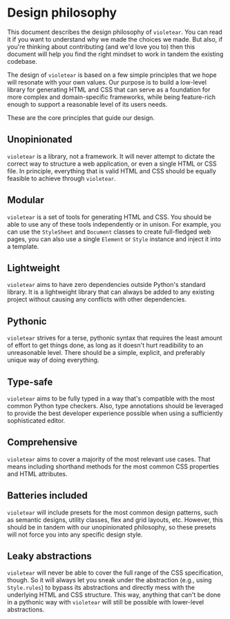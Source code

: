 # Design philosophy

This document describes the design philosophy of `violetear`. You can read it if you want to understand why we made the choices we made. But also, if you're thinking about contributing (and we'd love you to) then this document will help you find the right mindset to work in tandem the existing codebase.

The design of `violetear` is based on a few simple principles that we hope will resonate with your own values.
Our purpose is to build a low-level library for generating HTML and CSS that can serve as a foundation for more complex and domain-specific frameworks, while being feature-rich enough to support a reasonable level of its users needs.

These are the core principles that guide our design.

## Unopinionated

`violetear` is a library, not a framework. It will never attempt to dictate the correct way to structure a web application, or even a single HTML or CSS file. In principle, everything that is valid HTML and CSS should be equally feasible to achieve through `violetear`.

## Modular

`violetear` is a set of tools for generating HTML and CSS. You should be able to use any of these tools independently or in unison. For example, you can use the `StyleSheet` and `Document` classes to create full-fledged web pages, you can also use a single `Element` or `Style` instance and inject it into a template.

## Lightweight

`violetear` aims to have zero dependencies outside Python's standard library. It is a lightweight library that can always be added to any existing project without causing any conflicts with other dependencies.

## Pythonic

`violetear` strives for a terse, pythonic syntax that requires the least amount of effort to get things done, as long as it doesn't hurt readibility to an unreasonable level. There should be a simple, explicit, and preferably unique way of doing everything.

## Type-safe

`violetear` aims to be fully typed in a way that's compatible with the most common Python type checkers. Also, type annotations should be leveraged to provide the best developer experience possible when using a sufficiently sophisticated editor.

## Comprehensive

`violetear` aims to cover a majority of the most relevant use cases. That means including shorthand methods for the most common CSS properties and HTML attributes.

## Batteries included

`violetear` will include presets for the most common design patterns, such as semantic designs, utility classes, flex and grid layouts, etc. However, this should be in tandem with our unopinionated philosophy, so these presets will not force you into any specific design style.

## Leaky abstractions

`violetear` will never be able to cover the full range of the CSS specification, though. So it will always let you sneak under the abstraction (e.g., using `Style.rules`) to bypass its abstractions and directly mess with the underlying HTML and CSS structure. This way, anything that can't be done in a pythonic way with `violetear` will still be possible with lower-level abstractions.
